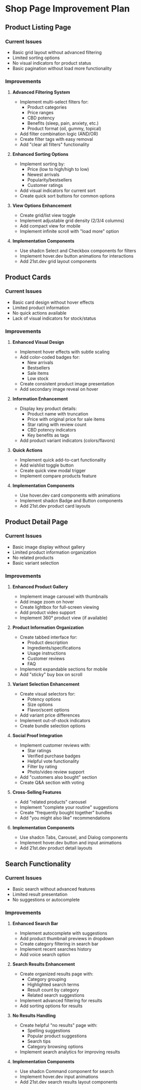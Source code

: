 # Shop Page Improvement Plan

## Product Listing Page

### Current Issues
- Basic grid layout without advanced filtering
- Limited sorting options
- No visual indicators for product status
- Basic pagination without load more functionality

### Improvements
1. **Advanced Filtering System**
   - Implement multi-select filters for:
     - Product categories
     - Price ranges
     - CBD potency
     - Benefits (sleep, pain, anxiety, etc.)
     - Product format (oil, gummy, topical)
   - Add filter combination logic (AND/OR)
   - Create filter tags with easy removal
   - Add "clear all filters" functionality

2. **Enhanced Sorting Options**
   - Implement sorting by:
     - Price (low to high/high to low)
     - Newest arrivals
     - Popularity/bestsellers
     - Customer ratings
   - Add visual indicators for current sort
   - Create quick sort buttons for common options

3. **View Options Enhancement**
   - Create grid/list view toggle
   - Implement adjustable grid density (2/3/4 columns)
   - Add compact view for mobile
   - Implement infinite scroll with "load more" option

4. **Implementation Components**
   - Use shadcn Select and Checkbox components for filters
   - Implement hover.dev button animations for interactions
   - Add 21st.dev grid layout components

## Product Cards

### Current Issues
- Basic card design without hover effects
- Limited product information
- No quick actions available
- Lack of visual indicators for stock/status

### Improvements
1. **Enhanced Visual Design**
   - Implement hover effects with subtle scaling
   - Add color-coded badges for:
     - New arrivals
     - Bestsellers
     - Sale items
     - Low stock
   - Create consistent product image presentation
   - Add secondary image reveal on hover

2. **Information Enhancement**
   - Display key product details:
     - Product name with truncation
     - Price with original price for sale items
     - Star rating with review count
     - CBD potency indicators
     - Key benefits as tags
   - Add product variant indicators (colors/flavors)

3. **Quick Actions**
   - Implement quick add-to-cart functionality
   - Add wishlist toggle button
   - Create quick view modal trigger
   - Implement compare products feature

4. **Implementation Components**
   - Use hover.dev card components with animations
   - Implement shadcn Badge and Button components
   - Add 21st.dev product card layouts

## Product Detail Page

### Current Issues
- Basic image display without gallery
- Limited product information organization
- No related products
- Basic variant selection

### Improvements
1. **Enhanced Product Gallery**
   - Implement image carousel with thumbnails
   - Add image zoom on hover
   - Create lightbox for full-screen viewing
   - Add product video support
   - Implement 360° product view (if available)

2. **Product Information Organization**
   - Create tabbed interface for:
     - Product description
     - Ingredients/specifications
     - Usage instructions
     - Customer reviews
     - FAQ
   - Implement expandable sections for mobile
   - Add "sticky" buy box on scroll

3. **Variant Selection Enhancement**
   - Create visual selectors for:
     - Potency options
     - Size options
     - Flavor/scent options
   - Add variant price differences
   - Implement out-of-stock indicators
   - Create bundle selection options

4. **Social Proof Integration**
   - Implement customer reviews with:
     - Star ratings
     - Verified purchase badges
     - Helpful vote functionality
     - Filter by rating
     - Photo/video review support
   - Add "customers also bought" section
   - Create Q&A section with voting

5. **Cross-Selling Features**
   - Add "related products" carousel
   - Implement "complete your routine" suggestions
   - Create "frequently bought together" bundles
   - Add "you might also like" recommendations

6. **Implementation Components**
   - Use shadcn Tabs, Carousel, and Dialog components
   - Implement hover.dev button and input animations
   - Add 21st.dev product detail layouts

## Search Functionality

### Current Issues
- Basic search without advanced features
- Limited result presentation
- No suggestions or autocomplete

### Improvements
1. **Enhanced Search Bar**
   - Implement autocomplete with suggestions
   - Add product thumbnail previews in dropdown
   - Create category filtering in search bar
   - Implement recent searches history
   - Add voice search option

2. **Search Results Enhancement**
   - Create organized results page with:
     - Category grouping
     - Highlighted search terms
     - Result count by category
     - Related search suggestions
   - Implement advanced filtering for results
   - Add sorting options for results

3. **No Results Handling**
   - Create helpful "no results" page with:
     - Spelling suggestions
     - Popular product suggestions
     - Search tips
     - Category browsing options
   - Implement search analytics for improving results

4. **Implementation Components**
   - Use shadcn Command component for search
   - Implement hover.dev input animations
   - Add 21st.dev search results layout components 